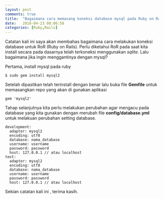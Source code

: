 ```yaml
---
layout: post
comments: true
title:  "Bagaimana cara memasang koneksi database mysql pada Ruby on Rails?"
date:   2018-04-23 08:06:58
categories: [Ruby,Rails]
---
```


Catatan kali ini saya akan membahas bagaimana cara melakukan koneksi database untuk RoR (Ruby on Rails). Perlu diketahui RoR pada saat kita install secara pada dasarnya telah terkoneksi menggunakan _sqlite_. Lalu bagaimana jika ingin menggantinya dengan mysql?

Pertama, install mysql pada ruby 

    $ sudo gem install mysql2 



Setelah dipastikan telah terinstall dengan benar lalu buka file
__Gemfile__ untuk memasangkan repo yang akan di gunakan aplikasi 

    gem 'mysql2'

Tahap selanjutnya kita perlu melakukan perubahan agar  mengacu pada database yang kita gunakan dengan merubah file 
__config/database.yml__ untuk melakuan perubahan setting database.

    development:
      adapter: mysql2
      encoding: utf8
      database: nama_database
      username: username
      password: password
      host: 127.0.0.1 // atau localhost
    test:
      adapter: mysql2
      encoding: utf8
      database: nama_database
      username: username
      password: password
      host: 127.0.0.1 // atau localhost


Sekian catatan kali ini , terima kasih.